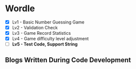 # Wordle

- [x] Lv1 - Basic Number Guessing Game
- [x] Lv2 -  Validation Check
- [x] Lv3 - Game Record Statistics
- [x] Lv4 - Game difficulty level adjustment
- [ ] **Lv5 - Test Code, Support String**

## Blogs Written During Code Development
